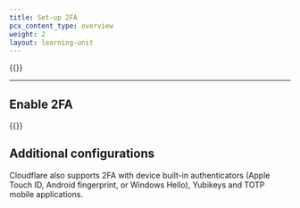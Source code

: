 ```yaml
---
title: Set-up 2FA
pcx_content_type: overview
weight: 2
layout: learning-unit
---
```


{{<render file="_2fa-overview.md" productFolder="support">}}

___

## Enable 2FA

{{<render file="_2fa-enable.md" productFolder="support">}}

## Additional configurations

Cloudflare also supports 2FA with device built-in authenticators (Apple Touch ID, Android fingerprint, or Windows Hello), Yubikeys and TOTP mobile applications.